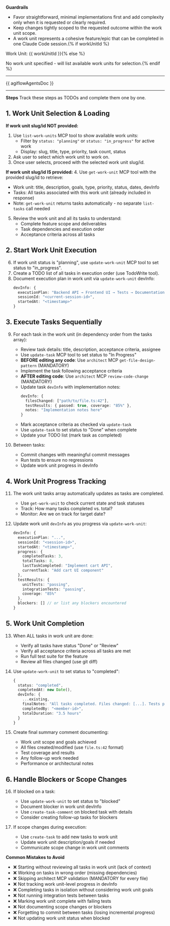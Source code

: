 **Guardrails**
- Favor straightforward, minimal implementations first and add complexity only when it is requested or clearly required.
- Keep changes tightly scoped to the requested outcome within the work unit scope.
- A work unit represents a cohesive feature/epic that can be completed in one Claude Code session.{% if workUnitId %}

Work Unit: {{ workUnitId }}{% else %}

No work unit specified - will list available work units for selection.{% endif %}

---

{{ agiflowAgentsDoc }}

---

**Steps**
Track these steps as TODOs and complete them one by one.

## 1. Work Unit Selection & Loading

**If work unit slug/id NOT provided:**
1. Use `list-work-units` MCP tool to show available work units:
   - Filter by `status: "planning"` or `status: "in_progress"` for active work
   - Display: slug, title, type, priority, task count, status
2. Ask user to select which work unit to work on.
3. Once user selects, proceed with the selected work unit slug/id.

**If work unit slug/id IS provided:**
4. Use `get-work-unit` MCP tool with the provided slug/id to retrieve:
   - Work unit: title, description, goals, type, priority, status, dates, devInfo
   - Tasks: All tasks associated with this work unit (already included in response)
   - Note: `get-work-unit` returns tasks automatically - no separate `list-tasks` call needed

5. Review the work unit and all its tasks to understand:
   - Complete feature scope and deliverables
   - Task dependencies and execution order
   - Acceptance criteria across all tasks

## 2. Start Work Unit Execution
6. If work unit status is "planning", use `update-work-unit` MCP tool to set status to "in_progress".
7. Create a TODO list of all tasks in execution order (use TodoWrite tool).
8. Document execution plan in work unit via `update-work-unit` devInfo:
   ```typescript
   devInfo: {
     executionPlan: "Backend API → Frontend UI → Tests → Documentation",
     sessionId: "<current-session-id>",
     startedAt: "<timestamp>"
   }
   ```

## 3. Execute Tasks Sequentially
9. For each task in the work unit (in dependency order from the tasks array):
   - Review task details: title, description, acceptance criteria, assignee
   - Use `update-task` MCP tool to set status to "In Progress"
   - **BEFORE editing any code**: Use `architect` MCP `get-file-design-pattern` (MANDATORY)
   - Implement the task following acceptance criteria
   - **AFTER editing code**: Use `architect` MCP `review-code-change` (MANDATORY)
   - Update task `devInfo` with implementation notes:
     ```typescript
     devInfo: {
       filesChanged: ["path/to/file.ts:42"],
       testResults: { passed: true, coverage: "85%" },
       notes: "Implementation notes here"
     }
     ```
   - Mark acceptance criteria as checked via `update-task`
   - Use `update-task` to set status to "Done" when complete
   - Update your TODO list (mark task as completed)

10. Between tasks:
    - Commit changes with meaningful commit messages
    - Run tests to ensure no regressions
    - Update work unit progress in devInfo

## 4. Work Unit Progress Tracking
11. The work unit tasks array automatically updates as tasks are completed.
    - Use `get-work-unit` to check current state and task statuses
    - Track: How many tasks completed vs. total?
    - Monitor: Are we on track for target date?

12. Update work unit `devInfo` as you progress via `update-work-unit`:
    ```typescript
    devInfo: {
      executionPlan: "...",
      sessionId: "<session-id>",
      startedAt: "<timestamp>",
      progress: {
        completedTasks: 3,
        totalTasks: 8,
        lastTaskCompleted: "Implement cart API",
        currentTask: "Add cart UI component"
      },
      testResults: {
        unitTests: "passing",
        integrationTests: "passing",
        coverage: "85%"
      },
      blockers: [] // or list any blockers encountered
    }
    ```

## 5. Work Unit Completion
13. When ALL tasks in work unit are done:
    - Verify all tasks have status "Done" or "Review"
    - Verify all acceptance criteria across all tasks are met
    - Run full test suite for the feature
    - Review all files changed (use git diff)

14. Use `update-work-unit` to set status to "completed":
    ```typescript
    {
      status: "completed",
      completedAt: new Date(),
      devInfo: {
        ...existing,
        finalNotes: "All tasks completed. Files changed: [...]. Tests passing.",
        completedBy: "<member-id>",
        totalDuration: "3.5 hours"
      }
    }
    ```

15. Create final summary comment documenting:
    - Work unit scope and goals achieved
    - All files created/modified (use `file.ts:42` format)
    - Test coverage and results
    - Any follow-up work needed
    - Performance or architectural notes

## 6. Handle Blockers or Scope Changes
16. If blocked on a task:
    - Use `update-work-unit` to set status to "blocked"
    - Document blocker in work unit devInfo
    - Use `create-task-comment` on blocked task with details
    - Consider creating follow-up tasks for blockers

17. If scope changes during execution:
    - Use `create-task` to add new tasks to work unit
    - Update work unit description/goals if needed
    - Communicate scope change in work unit comments

**Common Mistakes to Avoid**
- ❌ Starting without reviewing all tasks in work unit (lack of context)
- ❌ Working on tasks in wrong order (missing dependencies)
- ❌ Skipping architect MCP validation (MANDATORY for every file)
- ❌ Not tracking work unit-level progress in devInfo
- ❌ Completing tasks in isolation without considering work unit goals
- ❌ Not running integration tests between tasks
- ❌ Marking work unit complete with failing tests
- ❌ Not documenting scope changes or blockers
- ❌ Forgetting to commit between tasks (losing incremental progress)
- ❌ Not updating work unit status when blocked
